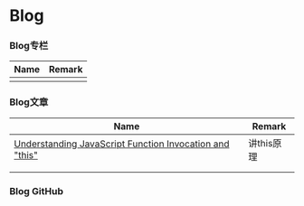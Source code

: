 # Blog

### Blog专栏

| Name | Remark |
| ---- | ------ |
|      |        |

### Blog文章

| Name                                     | Remark  |
| ---------------------------------------- | ------- |
| [Understanding JavaScript Function Invocation and "this"](http://yehudakatz.com/2011/08/11/understanding-javascript-function-invocation-and-this/) | 讲this原理 |
|                                          |         |
|                                          |         |

### Blog GitHub 